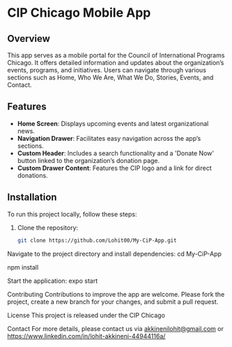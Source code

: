 # CIP Chicago Mobile App

## Overview
This app serves as a mobile portal for the Council of International Programs Chicago. It offers detailed information and updates about the organization’s events, programs, and initiatives. Users can navigate through various sections such as Home, Who We Are, What We Do, Stories, Events, and Contact.

## Features
- **Home Screen**: Displays upcoming events and latest organizational news.
- **Navigation Drawer**: Facilitates easy navigation across the app’s sections.
- **Custom Header**: Includes a search functionality and a 'Donate Now' button linked to the organization’s donation page.
- **Custom Drawer Content**: Features the CIP logo and a link for direct donations.

## Installation
To run this project locally, follow these steps:

1. Clone the repository:
   ```bash
   git clone https://github.com/Lohit00/My-CiP-App.git
Navigate to the project directory and install dependencies:
cd My-CiP-App

npm install

Start the application:
expo start

Contributing
Contributions to improve the app are welcome. Please fork the project, create a new branch for your changes, and submit a pull request.

License
This project is released under the CIP Chicago 

Contact
For more details, please contact us via akkinenilohit@gmail.com or https://www.linkedin.com/in/lohit-akkineni-44944116a/
